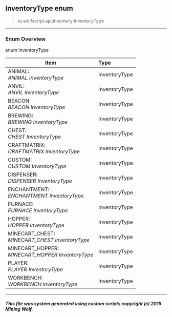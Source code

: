 ## InventoryType __enum__

>io.wolfscript.api.inventory.InventoryType

---

### Enum Overview

enum InventoryType

Item | Type   
--- | :--- 
ANIMAL: <br> _ANIMAL InventoryType_ | InventoryType
ANVIL: <br> _ANVIL InventoryType_ | InventoryType
BEACON: <br> _BEACON InventoryType_ | InventoryType
BREWING: <br> _BREWING InventoryType_ | InventoryType
CHEST: <br> _CHEST InventoryType_ | InventoryType
CRAFTMATRIX: <br> _CRAFTMATRIX InventoryType_ | InventoryType
CUSTOM: <br> _CUSTOM InventoryType_ | InventoryType
DISPENSER: <br> _DISPENSER InventoryType_ | InventoryType
ENCHANTMENT: <br> _ENCHANTMENT InventoryType_ | InventoryType
FURNACE: <br> _FURNACE InventoryType_ | InventoryType
HOPPER: <br> _HOPPER InventoryType_ | InventoryType
MINECART_CHEST: <br> _MINECART_CHEST InventoryType_ | InventoryType
MINECART_HOPPER: <br> _MINECART_HOPPER InventoryType_ | InventoryType
PLAYER: <br> _PLAYER InventoryType_ | InventoryType
WORKBENCH: <br> _WORKBENCH InventoryType_ | InventoryType



---



##### This file was system generated using custom scripts copyright (c) 2015 Mining Wolf.
	

